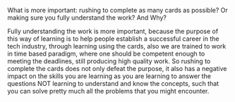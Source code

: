 What is more important: rushing to complete as many cards as possible? 
Or making sure you fully understand the work? And Why?



Fully understanding the work is more important, because the purpose of this way of learning is to help people 
establish a successful career in the tech industry, through learning using the cards, also we are trained to work in
time based paradigm, where one should be competent enough to meeting the deadlines, still producing high quality work.
So rushing to complete the cards does not only defeat the purpose, it also has a negative impact on the skills you are
learning as you are learning to answer the questions NOT learning to understand and know the concepts, such that you can 
solve pretty much all the problems that you might encounter.
